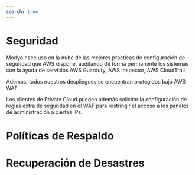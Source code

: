 ```yaml
---
search: true
---
```


# Seguridad

Modyo hace uso en la nube de las mejores prácticas de configuración de seguridad que AWS dispone, auditando de forma permanente los sistemas con la ayuda de servicios AWS Guarduty, AWS Inspector, AWS CloudTrail.

Además, todos nuestros despliegues se encuentran protegidos bajo AWS WAF.

Los clientes de Private Cloud pueden además solicitar la configuración de reglas extra de seguridad en el WAF para restringir el acceso a los panales de administración a ciertas IPs.

# Políticas de Respaldo


# Recuperación de Desastres